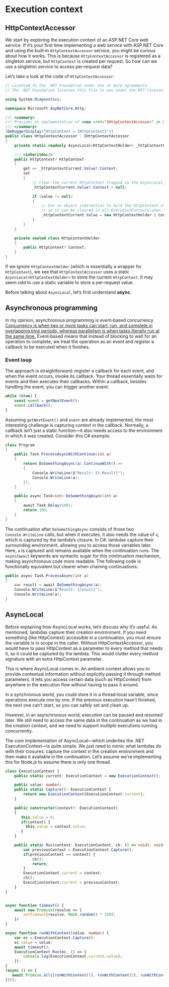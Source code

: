 # Execution context

## HttpContextAccessor
We start by exploring the execution context of an ASP.NET Core web service. If it’s your first time implementing a web service with ASP.NET Core and using the built‑in `HttpContextAccessor` service, you might be curious about how it works. This is because `HttpContextAccessor` is registered as a singleton service, but `HttpContext` is created per request. So how can we use a singleton service to access per‑request data?

Let’s take a look at the code of `HttpContextAccessor`:

```csharp
// Licensed to the .NET Foundation under one or more agreements.
// The .NET Foundation licenses this file to you under the MIT license.

using System.Diagnostics;

namespace Microsoft.AspNetCore.Http;

/// <summary>
/// Provides an implementation of <see cref="IHttpContextAccessor" /> based on the current execution context.
/// </summary>
[DebuggerDisplay("HttpContext = {HttpContext}")]
public class HttpContextAccessor : IHttpContextAccessor
{
    private static readonly AsyncLocal<HttpContextHolder> _httpContextCurrent = new AsyncLocal<HttpContextHolder>();

    /// <inheritdoc/>
    public HttpContext? HttpContext
    {
        get => _httpContextCurrent.Value?.Context;
        set
        {
            // Clear the current HttpContext trapped in the AsyncLocal, as it’s done.
            _httpContextCurrent.Value?.Context = null;

            if (value != null)
            {
                // Use an object indirection to hold the HttpContext in the AsyncLocal,
                // so it can be cleared in all ExecutionContexts when it’s cleared.
                _httpContextCurrent.Value = new HttpContextHolder { Context = value };
            }
        }
    }

    private sealed class HttpContextHolder
    {
        public HttpContext? Context;
    }
}
```

If we ignore `HttpContextHolder` (which is essentially a wrapper for `HttpContext`), we see that `HttpContextAccessor` uses a static `AsyncLocal<HttpContextHolder>` to store the current `HttpContext`. It may seem odd to use a static variable to store a per‑request value.

Before talking about `AsyncLocal`, let’s first understand **async**.

## Asynchronous programming
In my opinion, asynchronous programming is event‑based concurrency. [Concurrency is when two or more tasks can start, run, and complete in overlapping time periods, whereas parallelism is when tasks literally run at the same time.](https://stackoverflow.com/questions/1050222/what-is-the-difference-between-concurrency-and-parallelism) Event‑based means that instead of blocking to wait for an operation to complete, we treat the operation as an event and register a callback to be executed when it finishes.

### Event loop
The approach is straightforward: register a callback for each event, and when the event occurs, invoke its callback. Your thread essentially waits for events and then executes their callbacks. Within a callback, besides handling the event, you can trigger another event:

```javascript
while (true) {
    const event = getNextEvent();
    event.callback();
}
```

Assuming `getNextEvent()` and `event` are already implemented, the most interesting challenge is capturing context in the callback. Normally, a callback isn’t just a static function—it also needs access to the environment in which it was created. Consider this C# example:

```csharp
class Program
{
    public Task ProcessAsyncWithContinue(int a)
    {
        return DoSomethingAsync(a).ContinueWith(t =>
        {
            Console.WriteLine($"Result: {t.Result}");
            Console.WriteLine(a);
        });
    }

    public async Task<int> DoSomethingAsync(int a)
    {
        await Task.Delay(500);
        return 100;
    }
}
```

The continuation after `DoSomethingAsync` consists of those two `Console.WriteLine` calls, but when it executes, it also needs the value of `a`, which is captured by the lambda’s closure. In C#, lambdas capture their surrounding environment, allowing you to access those variables later. Here, `a` is captured and remains available when the continuation runs. The `async`/`await` keywords are syntactic sugar for this continuation mechanism, making asynchronous code more readable. The following code is functionally equivalent but clearer when chaining continuations:

```csharp
public async Task ProcessAsync(int a)
{
    var result = await DoSomethingAsync(a);
    Console.WriteLine($"Result: {result}");
    Console.WriteLine(a);
}
```

## AsyncLocal
Before explaining how AsyncLocal works, let’s discuss why it’s useful. As mentioned, lambdas capture their creation environment. If you need something (like HttpContext) accessible in a continuation, you must ensure the variable is in scope in the caller. Without HttpContextAccessor, you would have to pass HttpContext as a parameter to every method that needs it, so it could be captured by the lambda. This would clutter every method signature with an extra HttpContext parameter.

This is where AsyncLocal comes in. An ambient context allows you to provide contextual information without explicitly passing it through method parameters. It lets you access certain data (such as HttpContext) from anywhere in the execution flow without having to pass it around.

In a synchronous world, you could store it in a thread‑local variable, since operations execute one by one. If the previous execution hasn’t finished, the next one can’t start, so you can safely set and clean up.

However, in an asynchronous world, execution can be paused and resumed later. We still need to access the same data in the continuation as we had in the creation context, and we need to support multiple executions running concurrently.

The core implementation of AsyncLocal—which underlies the .NET ExecutionContext—is quite simple. We just need to mimic what lambdas do with their closures: capture the context in the creation environment and then make it available in the continuation. Let’s assume we're implementing this for Node.js to assume there is only one thread.
```typescript
class ExecutionContext {
    public static current: ExecutionContext = new ExecutionContext();

    public value: number;
    public static Capture(): ExecutionContext {
        return new ExecutionContext(ExecutionContext.current);
    }

    public constructor(context?: ExecutionContext)
    {
       this.value = 0;
       if(context) {
         this.value = context.value;
       }
    }

    public static Run(context: ExecutionContext, cb: () => void): void {
        var previousContext = ExecutionContext.Capture();
        if(previousContext == context) {
            cb();
            return;
        }
        ExecutionContext.current = context;
        cb();
        ExecutionContext.current = previousContext;
    }
}


async function timeout() {
    await new Promise(resolve => {
        setTimeout(resolve, Math.random() * 100);
    })
}

async function runWithContext(value: number) {
    var ec = ExecutionContext.Capture();
    ec.value = value;
    await timeout();
    ExecutionContext.Run(ec, () => {
        console.log(ExecutionContext.current.value);
    });
}
(async () => {
   await Promise.all([runWithContext(1), runWithContext(2), runWithContext(3)]);
})();
```
